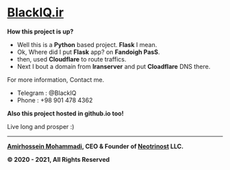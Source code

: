 # [BlackIQ.ir](https://BlackIQ.ir)

**How this project is up?**
- Well this is a **Python** based project. **Flask** I mean.
- Ok, Where did I put **Flask** app? on **Fandoigh PasS**.
- then, used **Cloudflare** to route traffics.
- Next I bout a domain from **Iranserver** and put **Cloadflare** DNS there.

For more information, Contact me.
- Telegram : @BlackIQ
- Phone : +98 901 478 4362

**Also this project hosted in github.io too!**

Live long and prosper :)

---

**[Amirhossein Mohammadi](https://linkedin.com/in/amirhosseinmohammadi), CEO & Founder of [Neotrinost](https://neotrinost.ir) LLC.**

**&copy; 2020 - 2021, All Rights Reserved**
